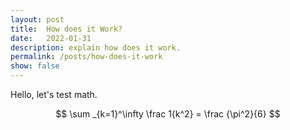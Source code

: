 ```yaml
---
layout: post
title:  How does it Work?
date:   2022-01-31
description: explain how does it work.
permalink: /posts/how-does-it-work
show: false
---
```


Hello, let's test math.

$$
\sum _{k=1}^\infty \frac 1{k^2} = \frac {\pi^2}{6}
$$